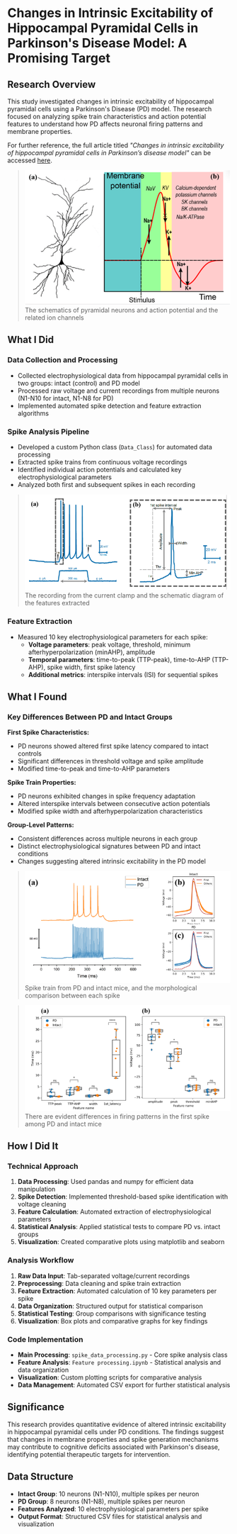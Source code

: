 # Changes in Intrinsic Excitability of Hippocampal Pyramidal Cells in Parkinson's Disease Model: A Promising Target

## Research Overview

This study investigated changes in intrinsic excitability of hippocampal pyramidal cells using a Parkinson's Disease (PD) model. The research focused on analyzing spike train characteristics and action potential features to understand how PD affects neuronal firing patterns and membrane properties.

For further reference, the full article titled *"Changes in intrinsic excitability of hippocampal pyramidal cells in Parkinson’s disease model"* can be accessed [here](https://www.ewadirect.com/proceedings/tns/article/view/10430).

>![Figure 1](Doc/Figure1.png)
The schematics of pyramidal neurons and action potential and the related ion channels

## What I Did

### Data Collection and Processing
- Collected electrophysiological data from hippocampal pyramidal cells in two groups: intact (control) and PD model
- Processed raw voltage and current recordings from multiple neurons (N1-N10 for intact, N1-N8 for PD)
- Implemented automated spike detection and feature extraction algorithms

### Spike Analysis Pipeline
- Developed a custom Python class (`Data_Class`) for automated data processing
- Extracted spike trains from continuous voltage recordings
- Identified individual action potentials and calculated key electrophysiological parameters
- Analyzed both first and subsequent spikes in each recording

>![Figure 2: Spike Analysis Methodology](Doc/Figure2.png)
The recording from the current clamp and the schematic diagram of the features extracted

### Feature Extraction
- Measured 10 key electrophysiological parameters for each spike:
  - **Voltage parameters**: peak voltage, threshold, minimum afterhyperpolarization (minAHP), amplitude
  - **Temporal parameters**: time-to-peak (TTP-peak), time-to-AHP (TTP-AHP), spike width, first spike latency
  - **Additional metrics**: interspike intervals (ISI) for sequential spikes

## What I Found

### Key Differences Between PD and Intact Groups

**First Spike Characteristics:**
- PD neurons showed altered first spike latency compared to intact controls
- Significant differences in threshold voltage and spike amplitude
- Modified time-to-peak and time-to-AHP parameters

**Spike Train Properties:**
- PD neurons exhibited changes in spike frequency adaptation
- Altered interspike intervals between consecutive action potentials
- Modified spike width and afterhyperpolarization characteristics

**Group-Level Patterns:**
- Consistent differences across multiple neurons in each group
- Distinct electrophysiological signatures between PD and intact conditions
- Changes suggesting altered intrinsic excitability in the PD model

>![Figure 3: Comparative Analysis Results](Doc/Figure3.png)
Spike train from PD and intact mice, and the morphological comparison between each spike

>![Figure 4: Technical Implementation and Results](Doc/Figure4.png)
There are evident differences in firing patterns in the first spike among PD and intact mice

## How I Did It

### Technical Approach
1. **Data Processing**: Used pandas and numpy for efficient data manipulation
2. **Spike Detection**: Implemented threshold-based spike identification with voltage cleaning
3. **Feature Calculation**: Automated extraction of electrophysiological parameters
4. **Statistical Analysis**: Applied statistical tests to compare PD vs. intact groups
5. **Visualization**: Created comparative plots using matplotlib and seaborn

### Analysis Workflow
1. **Raw Data Input**: Tab-separated voltage/current recordings
2. **Preprocessing**: Data cleaning and spike train extraction
3. **Feature Extraction**: Automated calculation of 10 key parameters per spike
4. **Data Organization**: Structured output for statistical comparison
5. **Statistical Testing**: Group comparisons with significance testing
6. **Visualization**: Box plots and comparative graphs for key findings



### Code Implementation
- **Main Processing**: `spike_data_processing.py` - Core spike analysis class
- **Feature Analysis**: `Feature processing.ipynb` - Statistical analysis and data organization
- **Visualization**: Custom plotting scripts for comparative analysis
- **Data Management**: Automated CSV export for further statistical analysis

## Significance

This research provides quantitative evidence of altered intrinsic excitability in hippocampal pyramidal cells under PD conditions. The findings suggest that changes in membrane properties and spike generation mechanisms may contribute to cognitive deficits associated with Parkinson's disease, identifying potential therapeutic targets for intervention.

## Data Structure

- **Intact Group**: 10 neurons (N1-N10), multiple spikes per neuron
- **PD Group**: 8 neurons (N1-N8), multiple spikes per neuron
- **Features Analyzed**: 10 electrophysiological parameters per spike
- **Output Format**: Structured CSV files for statistical analysis and visualization
